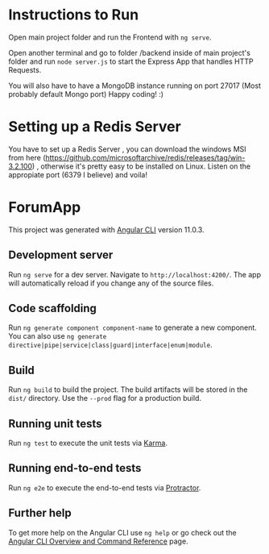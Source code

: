 # Instructions to Run

Open main project folder and run the Frontend with `ng serve`.

Open another terminal and go to folder /backend inside of main project's folder and run `node server.js` to start the Express App
that handles HTTP Requests.

You will also have to have a MongoDB instance running on port 27017 (Most probably default Mongo port)
Happy coding! :) 

# Setting up a Redis Server

You have to set up a Redis Server , you can download the windows MSI from here (https://github.com/microsoftarchive/redis/releases/tag/win-3.2.100) , otherwise
it's pretty easy to be installed on Linux. Listen on the appropiate port (6379 I believe) and voila!

# ForumApp

This project was generated with [Angular CLI](https://github.com/angular/angular-cli) version 11.0.3.

## Development server

Run `ng serve` for a dev server. Navigate to `http://localhost:4200/`. The app will automatically reload if you change any of the source files.

## Code scaffolding

Run `ng generate component component-name` to generate a new component. You can also use `ng generate directive|pipe|service|class|guard|interface|enum|module`.

## Build

Run `ng build` to build the project. The build artifacts will be stored in the `dist/` directory. Use the `--prod` flag for a production build.

## Running unit tests

Run `ng test` to execute the unit tests via [Karma](https://karma-runner.github.io).

## Running end-to-end tests

Run `ng e2e` to execute the end-to-end tests via [Protractor](http://www.protractortest.org/).

## Further help

To get more help on the Angular CLI use `ng help` or go check out the [Angular CLI Overview and Command Reference](https://angular.io/cli) page.

